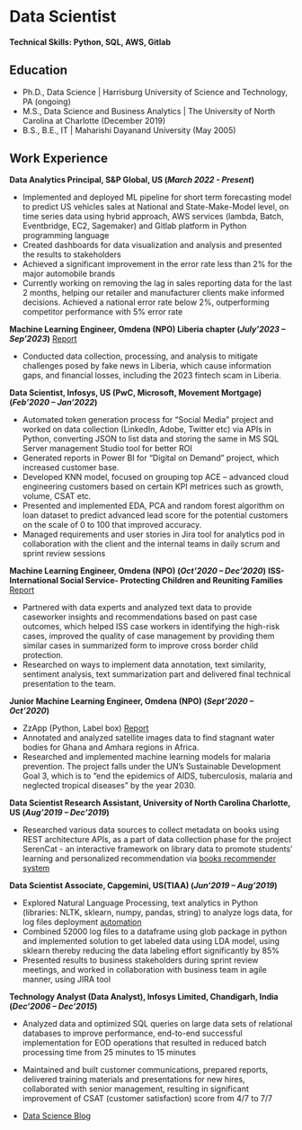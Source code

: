 # Data Scientist

#### Technical Skills: Python, SQL, AWS, Gitlab

## Education
- Ph.D., Data Science | Harrisburg University of Science and Technology, PA (ongoing)								       		
- M.S., Data Science and Business Analytics | The University of North Carolina at Charlotte (December 2019)			        		
- B.S., B.E., IT | Maharishi Dayanand University  (May 2005)

## Work Experience
**Data Analytics Principal, S&P Global, US  (_March 2022 - Present_)**
- Implemented and deployed ML pipeline for short term forecasting model to predict US vehicles sales at National and State-Make-Model level, on time series data using hybrid approach, AWS services (lambda, Batch, Eventbridge, EC2, Sagemaker) and Gitlab platform in Python programming language 
- Created dashboards for data visualization and analysis and presented the results to stakeholders
- Achieved a significant improvement in the error rate less than 2% for the major automobile brands
- Currently working on removing the lag in sales reporting data for the last 2 months, helping our retailer and manufacturer clients make informed decisions. Achieved a national error rate below 2%, outperforming competitor performance with 5% error rate

**Machine Learning Engineer, Omdena	(NPO)	Liberia chapter (_July’2023 – Sep’2023_)** [Report](https://www.omdena.com/projects/detecting-fake-news-using-ai-in-liberia)
- Conducted data collection, processing, and analysis to mitigate challenges posed by fake news in Liberia, which cause information gaps, and financial losses, including the 2023 fintech scam in Liberia.

**Data Scientist, Infosys, US (PwC, Microsoft, Movement Mortgage) (_Feb’2020 – Jan’2022_)**
- Automated token generation process for “Social Media” project and worked on data collection (LinkedIn, Adobe, Twitter etc) via APIs in Python, converting JSON to list data and storing the same in MS SQL Server management Studio tool for better ROI
- Generated reports in Power BI for “Digital on Demand” project, which increased customer base.
- Developed KNN model, focused on grouping top ACE – advanced cloud engineering customers based on certain KPI metrices such as growth, volume, CSAT etc.
- Presented and implemented EDA, PCA and random forest algorithm on loan dataset to predict advanced lead score for the potential customers on the scale of 0 to 100 that improved accuracy.
- Managed requirements and user stories in Jira tool for analytics pod in collaboration with the client and the internal teams in daily scrum and sprint review sessions

**Machine Learning Engineer, Omdena	(NPO)							(_Oct’2020 – Dec’2020_)**
**ISS- International Social Service- Protecting Children and Reuniting Families** [Report](https://www.omdena.com/blog/ai-case-management)
- Partnered with data experts and analyzed text data to provide caseworker insights and recommendations based on past case outcomes, which helped ISS case workers in identifying the high-risk cases, improved the quality of case management by providing them similar cases in summarized form to improve cross border child protection.
- Researched on ways to implement data annotation, text similarity, sentiment analysis, text summarization part and delivered final technical presentation to the team.

**Junior Machine Learning Engineer, Omdena	(NPO)					             (_Sept’2020 – Oct’2020_)**
- ZzApp (Python, Label box) [Report](https://www.omdena.com/blog/artificial-intelligence-malaria)
- Annotated and analyzed satellite images data to find stagnant water bodies for Ghana and Amhara regions in Africa.
- Researched and implemented machine learning models for malaria prevention. The project falls under the UN’s Sustainable Development Goal 3, which is to “end the epidemics of AIDS, tuberculosis, malaria and neglected tropical diseases” by the year 2030.

**Data Scientist Research Assistant, University of North Carolina Charlotte, US		(_Aug’2019 – Dec’2019_)**
- Researched various data sources to collect metadata on books using REST architecture APIs, as a part of data collection phase for the project SerenCat - an interactive framework on library data to promote students’ learning and personalized recommendation via [books recommender system](https://github.com/meetu30/Books-Recommendation-Engine)

**Data Scientist Associate, Capgemini, US(TIAA)				                         (_Jun’2019 – Aug’2019_)**
- Explored Natural Language Processing, text analytics in Python (libraries: NLTK, sklearn, numpy, pandas, string) to analyze logs data, for log files deployment [automation](https://github.com/meetu30/NLTK-in-Python) 
- Combined 52000 log files to a dataframe using glob package in python and implemented solution to get labeled data using LDA model, using sklearn thereby reducing the data labeling effort significantly by 85%
- Presented results to business stakeholders during sprint review meetings, and worked in collaboration with business team in agile manner, using JIRA tool

**Technology Analyst (Data Analyst), Infosys Limited, Chandigarh, India			(_Dec’2006 – Dec’2015_)** 
- Analyzed data and optimized SQL queries on large data sets of relational databases to improve performance, end-to-end successful implementation for EOD operations that resulted in reduced batch processing time from 25 minutes to 15 minutes
- Maintained and built customer communications, prepared reports, delivered training materials and presentations for new hires, collaborated with senior management, resulting in significant improvement of CSAT (customer satisfaction) score from 4/7 to 7/7

- [Data Science Blog](https://medium.com/@meetu.malhotra30)


